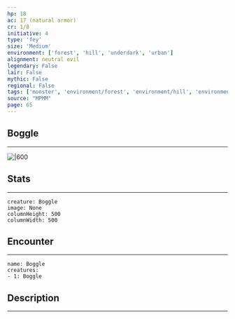 ```yaml
---
hp: 18
ac: 17 (natural armor)
cr: 1/8
initiative: 4
type: 'fey'    
size: 'Medium'
environment: ['forest', 'hill', 'underdark', 'urban']
alignment: neutral evil
legendary: False
lair: False
mythic: False
regional: False
tags: ['monster', 'environment/forest', 'environment/hill', 'environment/underdark', 'environment/urban']
source: "MPMM"
page: 65
---
```


## Boggle
---

![|600](D:/Program%20Files/5e.tools/img/bestiary/MPMM/Boggle.webp)

## Stats
---

```statblock
creature: Boggle
image: None
columnHeight: 500
columnWidth: 500
```

## Encounter
---

```encounter-table
name: Boggle
creatures:
- 1: Boggle
```

## Description
---





